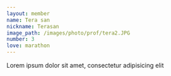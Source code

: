 ```yaml
---
layout: member
name: Tera san
nickname: Terasan
image_path: /images/photo/prof/tera2.JPG
number: 3
love: marathon
---
```

Lorem ipsum dolor sit amet, consectetur adipisicing elit
